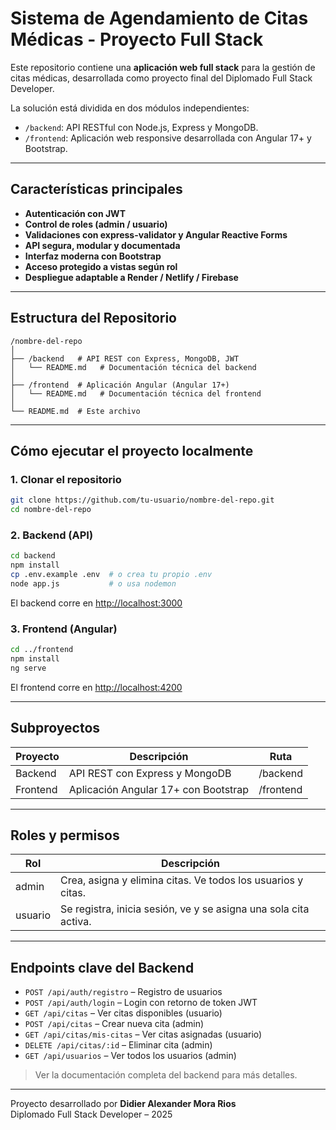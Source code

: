 # Sistema de Agendamiento de Citas Médicas - Proyecto Full Stack

Este repositorio contiene una **aplicación web full stack** para la gestión de citas médicas, desarrollada como proyecto final del Diplomado Full Stack Developer.

La solución está dividida en dos módulos independientes:

- `/backend`: API RESTful con Node.js, Express y MongoDB.
- `/frontend`: Aplicación web responsive desarrollada con Angular 17+ y Bootstrap.

---

## Características principales

- **Autenticación con JWT**
- **Control de roles (admin / usuario)**
- **Validaciones con express-validator y Angular Reactive Forms**
- **API segura, modular y documentada**
- **Interfaz moderna con Bootstrap**
- **Acceso protegido a vistas según rol**
- **Despliegue adaptable a Render / Netlify / Firebase**

---

## Estructura del Repositorio

```
/nombre-del-repo
│
├── /backend   # API REST con Express, MongoDB, JWT
│   └── README.md   # Documentación técnica del backend
│
├── /frontend  # Aplicación Angular (Angular 17+)
│   └── README.md   # Documentación técnica del frontend
│
└── README.md  # Este archivo
```

---

## Cómo ejecutar el proyecto localmente

### 1. Clonar el repositorio

```bash
git clone https://github.com/tu-usuario/nombre-del-repo.git
cd nombre-del-repo
```

### 2. Backend (API)

```bash
cd backend
npm install
cp .env.example .env  # o crea tu propio .env
node app.js           # o usa nodemon
```
El backend corre en [http://localhost:3000](http://localhost:3000)

### 3. Frontend (Angular)

```bash
cd ../frontend
npm install
ng serve
```
El frontend corre en [http://localhost:4200](http://localhost:4200)

---

## Subproyectos

| Proyecto  | Descripción                              | Ruta      |
|-----------|------------------------------------------|-----------|
| Backend   | API REST con Express y MongoDB           | /backend  |
| Frontend  | Aplicación Angular 17+ con Bootstrap     | /frontend |

---

## Roles y permisos

| Rol     | Descripción                                                                 |
|---------|-----------------------------------------------------------------------------|
| admin   | Crea, asigna y elimina citas. Ve todos los usuarios y citas.                |
| usuario | Se registra, inicia sesión, ve y se asigna una sola cita activa.            |

---

## Endpoints clave del Backend

- `POST /api/auth/registro` – Registro de usuarios
- `POST /api/auth/login` – Login con retorno de token JWT
- `GET /api/citas` – Ver citas disponibles (usuario)
- `POST /api/citas` – Crear nueva cita (admin)
- `GET /api/citas/mis-citas` – Ver citas asignadas (usuario)
- `DELETE /api/citas/:id` – Eliminar cita (admin)
- `GET /api/usuarios` – Ver todos los usuarios (admin)

> Ver la documentación completa del backend para más detalles.

---

Proyecto desarrollado por **Didier Alexander Mora Rios**  
Diplomado Full Stack Developer – 2025